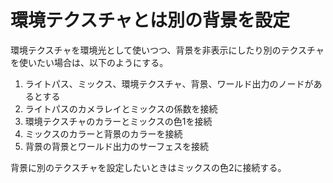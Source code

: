 # 環境テクスチャとは別の背景を設定

環境テクスチャを環境光として使いつつ、背景を非表示にしたり別のテクスチャを使いたい場合は、以下のようにする。

1. ライトパス、ミックス、環境テクスチャ、背景、ワールド出力のノードがあるとする
2. ライトパスのカメラレイとミックスの係数を接続
3. 環境テクスチャのカラーとミックスの色1を接続
4. ミックスのカラーと背景のカラーを接続
5. 背景の背景とワールド出力のサーフェスを接続

背景に別のテクスチャを設定したいときはミックスの色2に接続する。
